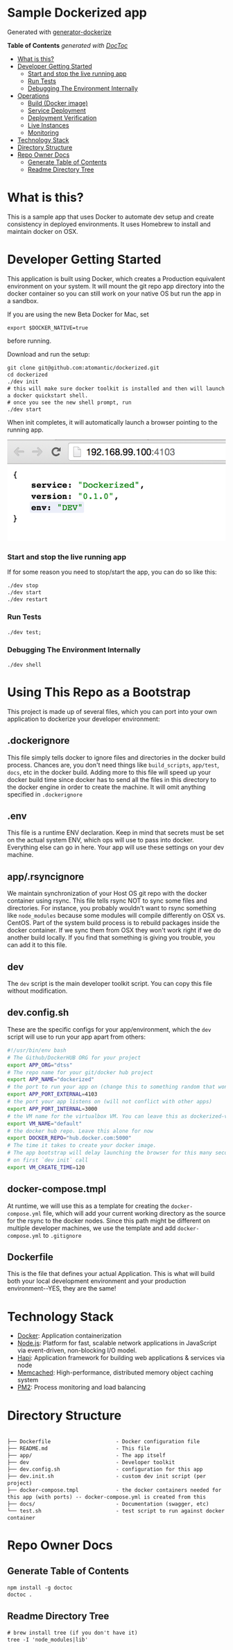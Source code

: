 [dotfiles]: https://github.com/atomantic/dotfiles#readme
[docker_toolbox]: https://www.docker.com/toolbox

# Sample Dockerized app
Generated with [generator-dockerize](https://github.com/atomantic/generator-dockerize)

<!-- START doctoc generated TOC please keep comment here to allow auto update -->
<!-- DON'T EDIT THIS SECTION, INSTEAD RE-RUN doctoc TO UPDATE -->
**Table of Contents**  *generated with [DocToc](https://github.com/thlorenz/doctoc)*

- [What is this?](#what-is-this)
- [Developer Getting Started](#developer-getting-started)
    - [Start and stop the live running app](#start-and-stop-the-live-running-app)
    - [Run Tests](#run-tests)
    - [Debugging The Environment Internally](#debugging-the-environment-internally)
- [Operations](#operations)
  - [Build (Docker image)](#build-docker-image)
  - [Service Deployment](#service-deployment)
  - [Deployment Verification](#deployment-verification)
  - [Live Instances](#live-instances)
  - [Monitoring](#monitoring)
- [Technology Stack](#technology-stack)
- [Directory Structure](#directory-structure)
- [Repo Owner Docs](#repo-owner-docs)
  - [Generate Table of Contents](#generate-table-of-contents)
  - [Readme Directory Tree](#readme-directory-tree)

<!-- END doctoc generated TOC please keep comment here to allow auto update -->

# What is this?

This is a sample app that uses Docker to automate dev setup and create consistency in deployed environments.
It uses Homebrew to install and maintain docker on OSX.

# Developer Getting Started

This application is built using Docker, which creates a Production equivalent environment on your system. It will mount the git repo app directory into the docker container so you can still work on your native OS but run the app in a sandbox.

If you are using the new Beta Docker for Mac, set
```
export $DOCKER_NATIVE=true
```
before running.

Download and run the setup:
```
git clone git@github.com:atomantic/dockerized.git
cd dockerized
./dev init
# this will make sure docker toolkit is installed and then will launch a docker quickstart shell.
# once you see the new shell prompt, run
./dev start
```


When init completes, it will automatically launch a browser pointing to the running app.

![Running](https://github.com/atomantic/dockerized/raw/master/docs/running.png)

### Start and stop the live running app
If for some reason you need to stop/start the app, you can do so like this:
```
./dev stop
./dev start
./dev restart
```

### Run Tests

```
./dev test;
```

### Debugging The Environment Internally

```
./dev shell
```

# Using This Repo as a Bootstrap

This project is made up of several files, which you can port into your own application to dockerize your developer environment:

## .dockerignore
This file simply tells docker to ignore files and directories in the docker build process.
Chances are, you don't need things like `build_scripts`, `app/test`, `docs`, etc in the docker build.
Adding more to this file will speed up your docker build time since docker has to send all the files in this directory to the docker engine
in order to create the machine. It will omit anything specified in `.dockerignore`

## .env
This file is a runtime ENV declaration. Keep in mind that secrets must be set on the actual system ENV, which ops will use to pass into docker.
Everything else can go in here. Your app will use these settings on your dev machine.

## app/.rsyncignore
We maintain synchronization of your Host OS git repo with the docker container using rsync. This file tells rsync NOT to sync some files and directories. For instance, you probably wouldn't want to rsync something like `node_modules` because some modules will compile differently on OSX vs. CentOS. Part of the system build process is to rebuild packages inside the docker container. If we sync them from OSX they won't work right if we do another build locally. If you find that something is giving you trouble, you can add it to this file.

## dev
The `dev` script is the main developer toolkit script. You can copy this file without modification.



## dev.config.sh
These are the specific configs for your app/environment, which the `dev` script will use to run your app apart from others:
```bash
#!/usr/bin/env bash
# The Github/DockerHUB ORG for your project
export APP_ORG="dtss"
# The repo name for your git/docker hub project
export APP_NAME="dockerized"
# the port to run your app on (change this to something random that won't bump into another app)
export APP_PORT_EXTERNAL=4103
# the port your app listens on (will not conflict with other apps)
export APP_PORT_INTERNAL=3000
# the VM name for the virtualbox VM. You can leave this as dockerized-vm and put all your apps in that virtualbox image
export VM_NAME="default"
# the docker hub repo. Leave this alone for now
export DOCKER_REPO="hub.docker.com:5000"
# The time it takes to create your docker image.
# The app bootstrap will delay launching the browser for this many seconds
# on first `dev init` call
export VM_CREATE_TIME=120
```

## docker-compose.tmpl
At runtime, we will use this as a template for creating the `docker-compose.yml` file, which will add your current working directory as the source for the rsync to the docker nodes. Since this path might be different on multiple developer machines, we use the template and add `docker-compose.yml` to `.gitignore`

## Dockerfile
This is the file that defines your actual Application. This is what will build both your local development environment and your production environment--YES, they are the same!

# Technology Stack
* [Docker](https://www.docker.com/):  Application containerization
* [Node.js](http://nodejs.org/):  Platform for fast, scalable network applications in JavaScript via event-driven, non-blocking I/O model.
* [Hapi](http://hapijs.com/):  Application framework for building web applications & services via node
* [Memcached](http://memcached.org/):  High-performance, distributed memory object caching system
* [PM2](https://github.com/Unitech/pm2):  Process monitoring and load balancing


# Directory Structure
```

├── Dockerfile                     - Docker configuration file
├── README.md                      - This file
├── app/                           - The app itself
├── dev                            - Developer toolkit
├── dev.config.sh                  - configuration for this app
├── dev.init.sh                    - custom dev init script (per project)
├── docker-compose.tmpl            - the docker containers needed for this app (with ports) -- docker-compose.yml is created from this
├── docs/                          - Documentation (swagger, etc)
└── test.sh                        - test script to run against docker container
```
# Repo Owner Docs

## Generate Table of Contents
```
npm install -g doctoc
doctoc .
```

## Readme Directory Tree
```
# brew install tree (if you don't have it)
tree -I 'node_modules|lib'
```
